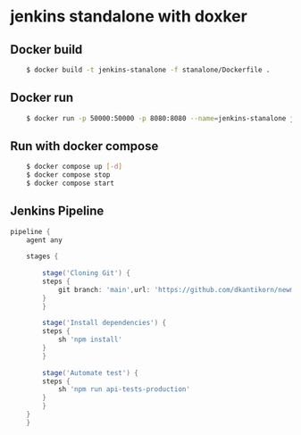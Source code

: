 # jenkins standalone with doxker 

## Docker build
```bash
    $ docker build -t jenkins-stanalone -f stanalone/Dockerfile .
```
## Docker run
```bash
    $ docker run -p 50000:50000 -p 8080:8080 --name=jenkins-stanalone jenkins-stanalone
```

## Run with docker compose
```bash
    $ docker compose up [-d]
    $ docker compose stop
    $ docker compose start
```

## Jenkins Pipeline
```groovy
pipeline {
    agent any
    
    stages {
            
        stage('Cloning Git') {
        steps {
            git branch: 'main',url: 'https://github.com/dkantikorn/newman-jenkins-docker.git'
        }
        }
        
        stage('Install dependencies') {
        steps {
            sh 'npm install'
        }
        }
        
        stage('Automate test') {
        steps {
            sh 'npm run api-tests-production'
        }
        }      
    }
    }
```